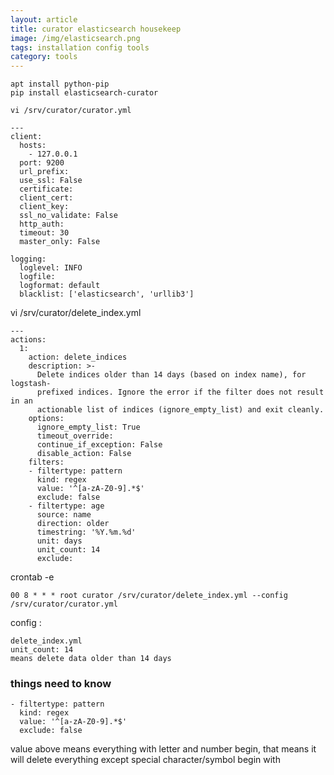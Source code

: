 ```yaml
---
layout: article
title: curator elasticsearch housekeep
image: /img/elasticsearch.png
tags: installation config tools
category: tools
---
```


```
apt install python-pip
pip install elasticsearch-curator

vi /srv/curator/curator.yml
```

```
---
client:
  hosts:
    - 127.0.0.1
  port: 9200
  url_prefix:
  use_ssl: False
  certificate:
  client_cert:
  client_key:
  ssl_no_validate: False
  http_auth:
  timeout: 30
  master_only: False

logging:
  loglevel: INFO
  logfile:
  logformat: default
  blacklist: ['elasticsearch', 'urllib3']

```

vi /srv/curator/delete_index.yml

```
---
actions:
  1:
    action: delete_indices
    description: >-
      Delete indices older than 14 days (based on index name), for logstash-
      prefixed indices. Ignore the error if the filter does not result in an
      actionable list of indices (ignore_empty_list) and exit cleanly.
    options:
      ignore_empty_list: True
      timeout_override:
      continue_if_exception: False
      disable_action: False
    filters:
    - filtertype: pattern
      kind: regex
      value: '^[a-zA-Z0-9].*$'
      exclude: false
    - filtertype: age
      source: name
      direction: older
      timestring: '%Y.%m.%d'
      unit: days
      unit_count: 14
      exclude:
```

crontab -e

```
00 8 * * * root curator /srv/curator/delete_index.yml --config /srv/curator/curator.yml
```

config :

```
delete_index.yml
unit_count: 14
means delete data older than 14 days
```

### things need to know
```
- filtertype: pattern
  kind: regex
  value: '^[a-zA-Z0-9].*$'
  exclude: false
```

value above means everything with letter and number begin, that means it will delete everything except special character/symbol begin with
